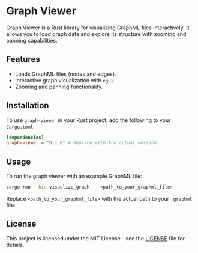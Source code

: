 # Graph Viewer

Graph Viewer is a Rust library for visualizing GraphML files interactively. It allows you to load graph data and explore its structure with zooming and panning capabilities.

## Features

*   Loads GraphML files (nodes and edges).
*   Interactive graph visualization with `egui`.
*   Zooming and panning functionality.

## Installation

To use `graph-viewer` in your Rust project, add the following to your `Cargo.toml`:

```toml
[dependencies]
graph-viewer = "0.1.0" # Replace with the actual version
```

## Usage

To run the graph viewer with an example GraphML file:

```bash
cargo run --bin visualize_graph -- <path_to_your_graphml_file>
```

Replace `<path_to_your_graphml_file>` with the actual path to your `.graphml` file.

## License

This project is licensed under the MIT License - see the [LICENSE](LICENSE) file for details. 